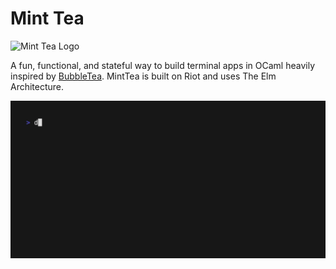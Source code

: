 # Mint Tea
<img src="https://github.com/dmmulroy/minttea/assets/2755722/e9e96e73-1f7f-4b8f-8bb1-445308dfe8bd" alt="Mint Tea Logo" width="400"/>

A fun, functional, and stateful way to build terminal apps in OCaml heavily inspired by [BubbleTea][bubbletea]. MintTea is
built on Riot and uses The Elm Architecture.

[bubbletea]: https://github.com/charmbracelet/bubbletea

<img src="./examples/views/demo.gif"/>
